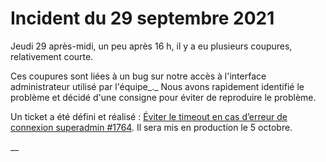 # Incident du 29 septembre 2021

Jeudi 29 après-midi, un peu après 16 h, il y a eu plusieurs coupures, relativement courte.

Ces coupures sont liées à un bug sur notre accès à l'interface administrateur utilisé par l'équipe\_.\_ Nous avons rapidement identifié le problème et décidé d'une consigne pour éviter de reproduire le problème.

Un ticket a été défini et réalisé : [Éviter le timeout en cas d’erreur de connexion superadmin #1764](https://github.com/betagouv/rdv-solidarites.fr/issues/1764). Il sera mis en production le 5 octobre.

\_\_
